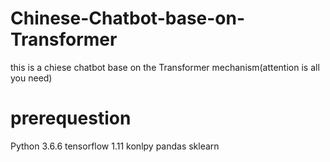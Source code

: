 # Chinese-Chatbot-base-on-Transformer
this is a chiese chatbot base on the Transformer mechanism(attention is all you need)
# prerequestion

Python 3.6.6
tensorflow 1.11
konlpy
pandas
sklearn

